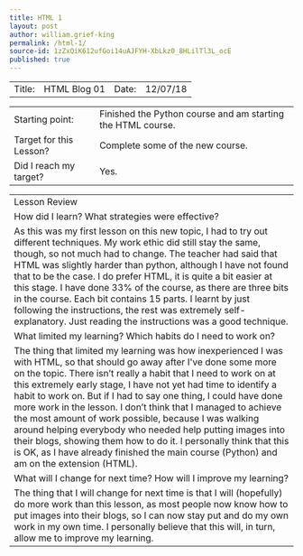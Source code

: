 ```yaml
---
title: HTML 1
layout: post
author: william.grief-king
permalink: /html-1/
source-id: 1zZxQiK612ufGoi14uAJFYH-XbLkz0_8HLilTl3L_ocE
published: true
---
```

<table>
  <tr>
    <td>Title:</td>
    <td>HTML Blog 01</td>
    <td>Date:</td>
    <td>12/07/18</td>
  </tr>
</table>


<table>
  <tr>
    <td>Starting point:</td>
    <td>Finished the Python course and am starting the HTML course.</td>
  </tr>
  <tr>
    <td>Target for this Lesson?</td>
    <td>Complete some of the new course.</td>
  </tr>
  <tr>
    <td>Did I reach my target? 
</td>
    <td>Yes.</td>
  </tr>
</table>


<table>
  <tr>
    <td>Lesson Review</td>
  </tr>
  <tr>
    <td>How did I learn? What strategies were effective? </td>
  </tr>
  <tr>
    <td>As this was my first lesson on this new topic, I had to try out different techniques. My work ethic did still stay the same, though, so not much had to change. The teacher had said that HTML was slightly harder than python, although I have not found that to be the case. I do prefer HTML, it is quite a bit easier at this stage. I have done 33% of the course, as there are three bits in the course. Each bit contains 15 parts. I learnt by just following the instructions, the rest was extremely self-explanatory. Just reading the instructions was a good technique.  </td>
  </tr>
  <tr>
    <td>What limited my learning? Which habits do I need to work on? </td>
  </tr>
  <tr>
    <td>The thing that limited my learning was how inexperienced I was with HTML, so that should go away after I've done some more on the topic. There isn’t really a habit that I need to work on at this extremely early stage, I have not yet had time to identify a habit to work on. But if I had to say one thing, I could have done more work in the lesson. I don’t think that I managed to achieve the most amount of work possible, because I was walking around helping everybody who needed help putting images into their blogs, showing them how to do it. I personally think that this is OK, as I have already finished the main course (Python) and am on the extension (HTML).</td>
  </tr>
  <tr>
    <td>What will I change for next time? How will I improve my learning?</td>
  </tr>
  <tr>
    <td>The thing that I will change for next time is that I will (hopefully) do more work than this lesson, as most people now know how to put images into their blogs, so I can now stay put and do my own work in my own time. I personally believe that this will, in turn, allow me to improve my learning. </td>
  </tr>
</table>


